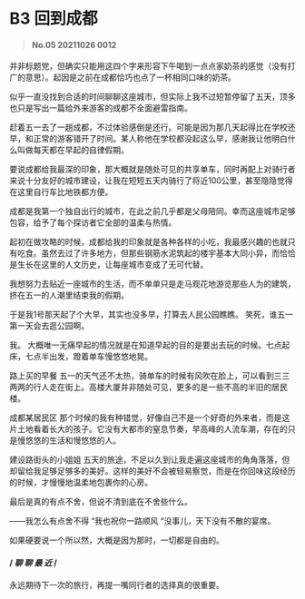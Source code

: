 # B3 回到成都

>#### No.05 20211026 0012

并非标题党，但确实只能用这四个字来形容下午喝到一点点家奶茶的感觉（没有打广的意思）。起因是之前在成都恰巧也点了一杯相同口味的奶茶。

 

似乎一直没找到合适的时间聊聊这座城市，但实际上我不过短暂停留了五天，顶多也只是写出一篇给外来游客的成都不全面避雷指南。

 

赶着五一去了一趟成都，不过体验感倒是还行。可能是因为那几天起得比在学校还早，和正常的游客错开了时间。某人称他在学校都没起这么早，感谢我让他明白什么叫做每天都在早起的自律假期。

 

要说成都给我最深的印象，那大概就是随处可见的共享单车，同时再配上对骑行者来说十分友好的城市建设，让我在短短五天内骑行了将近100公里，甚至隐隐觉得在这里自行车比地铁都方便。
 


成都是我第一个独自出行的城市，在此之前几乎都是父母陪同。幸而这座城市足够包容，给予了每个探访者它全部的温柔与热情。

 

起初在做攻略的时候，成都给我的印象就是各种各样的小吃，我最感兴趣的也就只有吃食。虽然去过了许多地方，但那些钢筋水泥筑起的楼宇基本大同小异，而恰恰是生长在这里的人文历史，让每座城市变成了无可代替。

 

我想努力去贴近一座城市的生活，而不单单只是走马观花地游览那些人为的建筑，挤在五一的人潮里结束我的假期。



于是我1号那天起了个大早，其实也没多早，打算去人民公园瞧瞧。
笑死，谁五一第一天会去逛公园啊。

我。
大概唯一无痛早起的情况就是在知道早起的目的是要出去玩的时候。七点起床，七点半出发，蹬着单车慢悠悠地晃。
 
路上买的早餐
五一的天气还不太热，骑单车的时候有风吹在脸上，可以看到三三两两的行人走在街上。高楼大厦并非随处可见，更多的是一些不高的半旧的居民楼。

 
成都某居民区
那个时候的我有种错觉，好像自己不是一个好奇的外来者，而是这片土地看着长大的孩子。它没有大都市的窒息节奏，早高峰的人流车潮，存在的只是慢悠悠的生活和慢悠悠的人。

 
建设路街头的小姐姐
五天的旅途，不足以久到让我走遍这座城市的角角落落，但却留给我足够足够多的美好。这样的美好不会被轻易察觉，而是在你回味这段经历的时候，才慢慢地温柔地包裹你的心房。


最后是真的有点不舍，但说不清到底在不舍些什么。


——我怎么有点舍不得
“我也祝你一路顺风
“没事儿，天下没有不散的宴席。

如果硬要说一个所以然，大概是因为那时，一切都是自由的。






#### / *聊 聊 最 近* /
永远期待下一次的旅行，再提一嘴同行者的选择真的很重要。